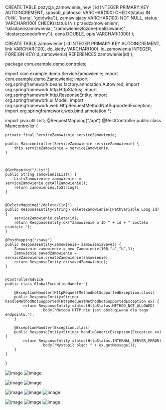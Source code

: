 CREATE TABLE pozycja_zamowienie_new (
    id INTEGER PRIMARY KEY AUTOINCREMENT,
  	sposob_platnosci VARCHAR(100) CHECK(status IN ('blik', 'karta', 'gotówka')),
    zamawiajacy VARCHAR(100) NOT NULL,
    status VARCHAR(100) CHECK(status IN ('przedzamowieniem', 'skladaniezamowienia', 'zamowieniezlozone(realizowane)' , 'dostarczonedofirmy')),
    cena DOUBLE,
    opis VARCHAR(1000)
);
 
 
CREATE TABLE zamowienie (
  id INTEGER PRIMARY KEY AUTOINCREMENT,
link VARCHAR(100),
do_kiedy VARCHAR(100),
  id_zamowienia INTEGER,
FOREIGN KEY(id_zamowienia) REFERENCES zamowienie(id)
  );  


package com.example.demo.controles;

import com.example.demo.ServiceZamowienie;
import com.example.demo.Zamowienie;
import org.springframework.beans.factory.annotation.Autowired;
import org.springframework.http.HttpStatus;
import org.springframework.http.ResponseEntity;
import org.springframework.ui.Model;
import org.springframework.web.HttpRequestMethodNotSupportedException;
import org.springframework.web.bind.annotation.*;

import java.util.List;
@RequestMapping("/api")
@RestController
public class Maincontroller {

    private final ServiceZamowienie serviceZamowienie;

    public Maincontroller(ServiceZamowienie serviceZamowienie) {
        this.serviceZamowienie = serviceZamowienie;
    }



    @GetMapping("/List")
    public String zamowieniaList() {
        List<Zamowienie> zamowienies =  serviceZamowienie.getAllZamowienie();
        return zamowienies.toString();
    }


    @DeleteMapping("/delete/{id}")
    public ResponseEntity<String> deleteZamowienie(@PathVariable Long id) {
        serviceZamowienie.delete(id);
        return ResponseEntity.ok("Zamowienie o ID " + id + " zostało usunięte.");
    }

    @PostMapping("/save")
    public ResponseEntity<Zamowienie> zamowieniaSave() {
        Zamowienie zamowienie = new Zamowienie(100,"a","b",1);
        Zamowienie savedZamowienie = serviceZamowienie.createZamowienie(zamowienie);
        return ResponseEntity.ok(savedZamowienie);
    }


    @ControllerAdvice
    public class GlobalExceptionHandler {

        @ExceptionHandler(HttpRequestMethodNotSupportedException.class)
        public ResponseEntity<String> handleMethodNotSupported(HttpRequestMethodNotSupportedException ex) {
            return ResponseEntity.status(HttpStatus.METHOD_NOT_ALLOWED)
                    .body("Metoda HTTP nie jest obsługiwana dla tego endpointu.");
        }

        @ExceptionHandler(Exception.class)
        public ResponseEntity<String> handleGenericException(Exception ex) {
            return ResponseEntity.status(HttpStatus.INTERNAL_SERVER_ERROR)
                    .body("Wystąpił błąd: " + ex.getMessage());
        }
    }



}

![image](https://github.com/user-attachments/assets/2a4ec7a3-c340-4470-b9c6-d9aade9d9d6d)
![image](https://github.com/user-attachments/assets/b2c9d891-fd3a-42ad-b4bf-fe29740855af)


![image](https://github.com/user-attachments/assets/9ebb02ac-87af-4bc0-8353-dc3572e67e52)
![image](https://github.com/user-attachments/assets/e1cfe401-1f2d-4400-b1e6-d7a5a49bebd1)



![image](https://github.com/user-attachments/assets/566de97d-aecd-47df-b96b-f89b9539a7e4)
![image](https://github.com/user-attachments/assets/6880a1b1-90e6-418a-a759-07155ba6fbbe)
![image](https://github.com/user-attachments/assets/c9e39580-f48d-401e-904f-7eb51e580bd3)


![image](https://github.com/user-attachments/assets/3ec98dc0-a3f4-49cd-a7ba-40068b6ed08f)
![image](https://github.com/user-attachments/assets/b696d8ff-8fb2-41bc-b3e8-f70b3de454f2)
![image](https://github.com/user-attachments/assets/fef6d895-fb73-4868-b31d-98068acf691d)






